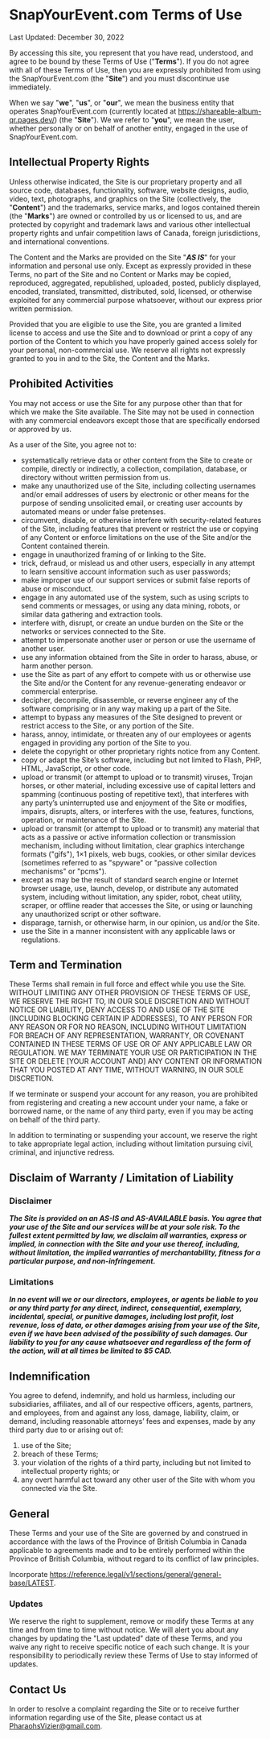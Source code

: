 # SnapYourEvent.com Terms of Use

Last Updated: December 30, 2022

By accessing this site, you represent that you have read, understood, and agree to be bound by these Terms of Use ("**Terms**").  If you do not agree with all of these Terms of Use, then you are expressly prohibited from using the SnapYourEvent.com (the "**Site**") and you must discontinue use immediately.

When we say "**we**", "**us**", or "**our**", we mean the business entity that operates SnapYourEvent.com (currently located at <https://shareable-album-qr.pages.dev/>) (the "**Site**").  We we refer to "**you**", we mean the user, whether personally or on behalf of another entity, engaged in the use of SnapYourEvent.com.

## Intellectual Property Rights

Unless otherwise indicated, the Site is our proprietary property and all source code, databases, functionality, software, website designs, audio, video, text, photographs, and graphics on the Site (collectively, the "**Content**") and the trademarks, service marks, and logos contained therein (the "**Marks**") are owned or controlled by us or licensed to us, and are protected by copyright and trademark laws and various other intellectual property rights and unfair competition laws of Canada, foreign jurisdictions, and international conventions.

The Content and the Marks are provided on the Site "***AS IS***" for your information and personal use only. Except as expressly provided in these Terms, no part of the Site and no Content or Marks may be copied, reproduced, aggregated, republished, uploaded, posted, publicly displayed, encoded, translated, transmitted, distributed, sold, licensed, or otherwise exploited for any commercial purpose whatsoever, without our express prior written permission.

Provided that you are eligible to use the Site, you are granted a limited license to access and use the Site and to download or print a copy of any portion of the Content to which you have properly gained access solely for your personal, non-commercial use. We reserve all rights not expressly granted to you in and to the Site, the Content and the Marks.

## Prohibited Activities

You may not access or use the Site for any purpose other than that for which we make the Site available. The Site may not be used in connection with any commercial endeavors except those that are specifically endorsed or approved by us.

As a user of the Site, you agree not to:

* systematically retrieve data or other content from the Site to create or compile, directly or indirectly, a collection, compilation, database, or directory without written permission from us.
* make any unauthorized use of the Site, including collecting usernames and/or email addresses of users by electronic or other means for the purpose of sending unsolicited email, or creating user accounts by automated means or under false pretenses.
* circumvent, disable, or otherwise interfere with security-related features of the Site, including features that prevent or restrict the use or copying of any Content or enforce limitations on the use of the Site and/or the Content contained therein.
* engage in unauthorized framing of or linking to the Site.
* trick, defraud, or mislead us and other users, especially in any attempt to learn sensitive account information such as user passwords;
* make improper use of our support services or submit false reports of abuse or misconduct.
* engage in any automated use of the system, such as using scripts to send comments or messages, or using any data mining, robots, or similar data gathering and extraction tools.
* interfere with, disrupt, or create an undue burden on the Site or the networks or services connected to the Site.
* attempt to impersonate another user or person or use the username of another user.
* use any information obtained from the Site in order to harass, abuse, or harm another person.
* use the Site as part of any effort to compete with us or otherwise use the Site and/or the Content for any revenue-generating endeavor or commercial enterprise.
* decipher, decompile, disassemble, or reverse engineer any of the software comprising or in any way making up a part of the Site.
* attempt to bypass any measures of the Site designed to prevent or restrict access to the Site, or any portion of the Site.
* harass, annoy, intimidate, or threaten any of our employees or agents engaged in providing any portion of the Site to you.
* delete the copyright or other proprietary rights notice from any Content.
* copy or adapt the Site’s software, including but not limited to Flash, PHP, HTML, JavaScript, or other code.
* upload or transmit (or attempt to upload or to transmit) viruses, Trojan horses, or other material, including excessive use of capital letters and spamming (continuous posting of repetitive text), that interferes with any party’s uninterrupted use and enjoyment of the Site or modifies, impairs, disrupts, alters, or interferes with the use, features, functions, operation, or maintenance of the Site.
* upload or transmit (or attempt to upload or to transmit) any material that acts as a passive or active information collection or transmission mechanism, including without limitation, clear graphics interchange formats ("gifs"), 1×1 pixels, web bugs, cookies, or other similar devices (sometimes referred to as "spyware" or "passive collection mechanisms" or "pcms").
* except as may be the result of standard search engine or Internet browser usage, use, launch, develop, or distribute any automated system, including without limitation, any spider, robot, cheat utility, scraper, or offline reader that accesses the Site, or using or launching any unauthorized script or other software.
* disparage, tarnish, or otherwise harm, in our opinion, us and/or the Site.
* use the Site in a manner inconsistent with any applicable laws or regulations.

## Term and Termination

These Terms shall remain in full force and effect while you use the Site. WITHOUT LIMITING ANY OTHER PROVISION OF THESE TERMS OF USE, WE RESERVE THE RIGHT TO, IN OUR SOLE DISCRETION AND WITHOUT NOTICE OR LIABILITY, DENY ACCESS TO AND USE OF THE SITE (INCLUDING BLOCKING CERTAIN IP ADDRESSES), TO ANY PERSON FOR ANY REASON OR FOR NO REASON, INCLUDING WITHOUT LIMITATION FOR BREACH OF ANY REPRESENTATION, WARRANTY, OR COVENANT CONTAINED IN THESE TERMS OF USE OR OF ANY APPLICABLE LAW OR REGULATION. WE MAY TERMINATE YOUR USE OR PARTICIPATION IN THE SITE OR DELETE [YOUR ACCOUNT AND] ANY CONTENT OR INFORMATION THAT YOU POSTED AT ANY TIME, WITHOUT WARNING, IN OUR SOLE DISCRETION.

If we terminate or suspend your account for any reason, you are prohibited from registering and creating a new account under your name, a fake or borrowed name, or the name of any third party, even if you may be acting on behalf of the third party.

In addition to terminating or suspending your account, we reserve the right to take appropriate legal action, including without limitation pursuing civil, criminal, and injunctive redress.

## Disclaim of Warranty / Limitation of Liability

### Disclaimer

***The Site is provided on an AS-IS and AS-AVAILABLE basis. You agree that your use of the Site and our services will be at your sole risk. To the fullest extent permitted by law, we disclaim all warranties, express or implied, in connection with the Site and your use thereof, including, without limitation, the implied warranties of merchantability, fitness for a particular purpose, and non-infringement.***

### Limitations

***In no event will we or our directors, employees, or agents be liable to you or any third party for any direct, indirect, consequential, exemplary, incidental, special, or punitive damages, including lost profit, lost revenue, loss of data, or other damages arising from your use of the Site, even if we have been advised of the possibility of such damages.  Our liability to you for any cause whatsoever and regardless of the form of the action, will at all times be limited to $5 CAD.***

## Indemnification

You agree to defend, indemnify, and hold us harmless, including our subsidiaries, affiliates, and all of our respective officers, agents, partners, and employees, from and against any loss, damage, liability, claim, or demand, including reasonable attorneys’ fees and expenses, made by any third party due to or arising out of:

1. use of the Site;
2. breach of these Terms;
3. your violation of the rights of a third party, including but not limited to intellectual property rights; or
4. any overt harmful act toward any other user of the Site with whom you connected via the Site.

## General

These Terms and your use of the Site are governed by and construed in accordance with the laws of the Province of British Columbia in Canada applicable to agreements made and to be entirely performed within the Province of British Columbia, without regard to its conflict of law principles.

Incorporate <https://reference.legal/v1/sections/general/general-base/LATEST>.

### Updates

We reserve the right to supplement, remove or modify these Terms at any time and from time to time without notice.  We will alert you about any changes by updating the "Last updated" date of these Terms, and you waive any right to receive specific notice of each such change.  It is your responsibility to periodically review these Terms of Use to stay informed of updates.

## Contact Us

In order to resolve a complaint regarding the Site or to receive further information regarding use of the Site, please contact us at <PharaohsVizier@gmail.com>.
